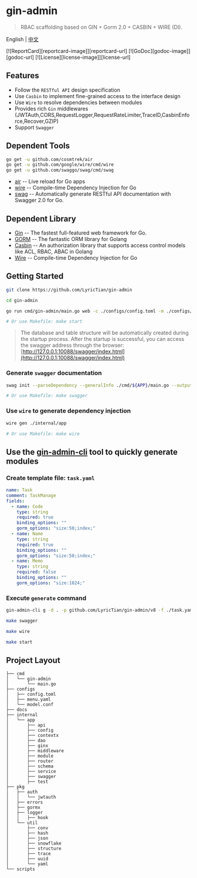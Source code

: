 # gin-admin

> RBAC scaffolding based on GIN + Gorm 2.0 + CASBIN + WIRE (DI).

English | [中文](README_CN.md)

[![ReportCard][reportcard-image]][reportcard-url] [![GoDoc][godoc-image]][godoc-url] [![License][license-image]][license-url]

## Features

- Follow the `RESTful API` design specification
- Use `Casbin` to implement fine-grained access to the interface design
- Use `Wire` to resolve dependencies between modules
- Provides rich `Gin` middlewares (JWTAuth,CORS,RequestLogger,RequestRateLimiter,TraceID,CasbinEnforce,Recover,GZIP)
- Support `Swagger`

## Dependent Tools

```bash
go get -u github.com/cosmtrek/air
go get -u github.com/google/wire/cmd/wire
go get -u github.com/swaggo/swag/cmd/swag
```

- [air](https://github.com/cosmtrek/air) -- Live reload for Go apps
- [wire](https://github.com/google/wire) -- Compile-time Dependency Injection for Go
- [swag](https://github.com/swaggo/swag) -- Automatically generate RESTful API documentation with Swagger 2.0 for Go.

## Dependent Library

- [Gin](https://gin-gonic.com/) -- The fastest full-featured web framework for Go.
- [GORM](https://gorm.io/) -- The fantastic ORM library for Golang
- [Casbin](https://casbin.org/) -- An authorization library that supports access control models like ACL, RBAC, ABAC in Golang
- [Wire](https://github.com/google/wire) -- Compile-time Dependency Injection for Go

## Getting Started

```bash
git clone https://github.com/LyricTian/gin-admin

cd gin-admin

go run cmd/gin-admin/main.go web -c ./configs/config.toml -m ./configs/model.conf --menu ./configs/menu.yaml

# Or use Makefile: make start
```

> The database and table structure will be automatically created during the startup process. After the startup is successful, you can access the swagger address through the browser: [http://127.0.0.1:10088/swagger/index.html](http://127.0.0.1:10088/swagger/index.html)

### Generate `swagger` documentation

```bash
swag init --parseDependency --generalInfo ./cmd/${APP}/main.go --output ./internal/app/swagger

# Or use Makefile: make swagger
```

### Use `wire` to generate dependency injection

```bash
wire gen ./internal/app

# Or use Makefile: make wire
```

## Use the [gin-admin-cli](https://github.com/gin-admin/gin-admin-cli) tool to quickly generate modules

### Create template file: `task.yaml`

```yaml
name: Task
comment: TaskManage
fields:
  - name: Code
    type: string
    required: true
    binding_options: ""
    gorm_options: "size:50;index;"
  - name: Name
    type: string
    required: true
    binding_options: ""
    gorm_options: "size:50;index;"
  - name: Memo
    type: string
    required: false
    binding_options: ""
    gorm_options: "size:1024;"
```

### Execute `generate` command

```bash
gin-admin-cli g -d . -p github.com/LyricTian/gin-admin/v8 -f ./task.yaml

make swagger

make wire

make start
```

## Project Layout

```text
├── cmd
│   └── gin-admin
│       └── main.go       
├── configs
│   ├── config.toml       
│   ├── menu.yaml         
│   └── model.conf        
├── docs                  
├── internal
│   └── app
│       ├── api           
│       ├── config        
│       ├── contextx      
│       ├── dao           
│       ├── ginx          
│       ├── middleware    
│       ├── module        
│       ├── router        
│       ├── schema        
│       ├── service       
│       ├── swagger       
│       ├── test          
├── pkg
│   ├── auth              
│   │   └── jwtauth       
│   ├── errors            
│   ├── gormx             
│   ├── logger            
│   │   ├── hook
│   └── util              
│       ├── conv         
│       ├── hash         
│       ├── json
│       ├── snowflake
│       ├── structure
│       ├── trace
│       ├── uuid
│       └── yaml
└── scripts               
```

